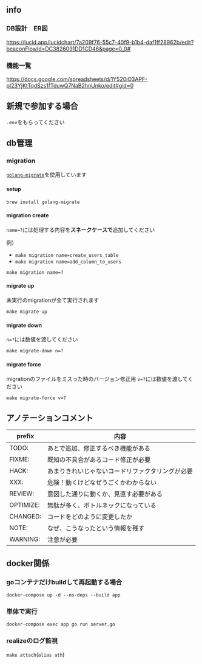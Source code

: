 ## info
### DB設計　ER図
https://lucid.app/lucidchart/7a209f76-55c7-40f9-b1b4-daf1ff28962b/edit?beaconFlowId=DC3826091DD1CD46&page=0_0#

### 機能一覧
https://docs.google.com/spreadsheets/d/1Y520iO3APF-pI23YjKtTqdSzs1fTduwQ7NaB2hnUnko/edit#gid=0

## 新規で参加する場合
`.env`をもらってください

## db管理
### migration
[`golang-migrate`](https://github.com/golang-migrate/migrate)を使用しています

#### setup
```
brew install golang-migrate
```

#### migration create
`name=?`には処理する内容を**スネークケースで**追加してください

例）
- `make migration name=create_users_table`
- `make migration name=add_column_to_users`
```
make migration name=?
```

#### migrate up
未実行のmigrationが全て実行されます
```
make migrate-up
```

#### migrate down
`n=?`には数値を渡してください
```
make migrate-down n=?
```

#### migrate force
migrationのファイルをミスった時のバージョン修正用
`v=?`には数値を渡してください
```
make migrate-force v=?
```

## アノテーションコメント
| prefix | 内容 |
| ---- | ---- |
| TODO: |  あとで追加、修正するべき機能がある |
| FIXME: | 既知の不具合があるコード修正が必要 |
| HACK: | あまりきれいじゃないコードリファクタリングが必要 |
| XXX: | 危険！動くけどなぜうごくかわからない |
| REVIEW: | 意図した通りに動くか、見直す必要がある |
| OPTIMIZE: |  無駄が多く、ボトルネックになっている |
| CHANGED: |  コードをどのように変更したか |
| NOTE: | なぜ、こうなったという情報を残す |
| WARNING: |  注意が必要 |

## docker関係
### goコンテナだけbuildして再起動する場合
`docker-compose up -d --no-deps --build app`

### 単体で実行
`docker-compose exec app go run server.go`

### realizeのログ監視
`make attach`(`alias ath`)
